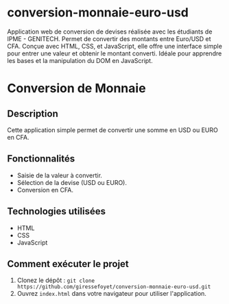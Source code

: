 # conversion-monnaie-euro-usd
Application web de conversion de devises réalisée avec les étudiants de IPME - GENITECH. Permet de convertir des montants entre Euro/USD et CFA. Conçue avec HTML, CSS, et JavaScript, elle offre une interface simple pour entrer une valeur et obtenir le montant converti. Idéale pour apprendre les bases et la manipulation du DOM en JavaScript.

# Conversion de Monnaie

## Description
Cette application simple permet de convertir une somme en USD ou EURO en CFA.

## Fonctionnalités
- Saisie de la valeur à convertir.
- Sélection de la devise (USD ou EURO).
- Conversion en CFA.

## Technologies utilisées
- HTML
- CSS
- JavaScript

## Comment exécuter le projet
1. Clonez le dépôt : `git clone https://github.com/giressefoyet/conversion-monnaie-euro-usd.git`
2. Ouvrez `index.html` dans votre navigateur pour utiliser l'application.
